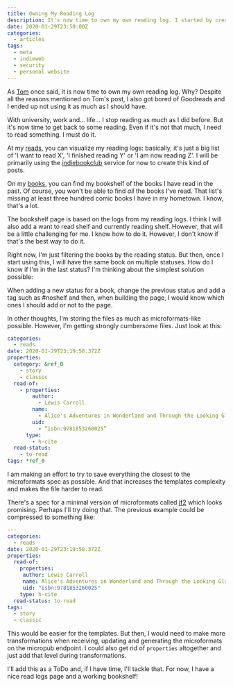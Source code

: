 ```yaml
---
title: Owning My Reading Log
description: It's now time to own my own reading log. I started by creating a reading logs page and supporting all the IndieWeb-related specs for this.
date: 2020-01-29T23:50:00Z
categories:
  - articles
tags:
  - meta
  - indieweb
  - security
  - personal website
---
```


As [Tom](https://macwright.org/2017/12/11/indieweb-reading.html) once said, it is now time to own my own reading log. Why? Despite all the reasons mentioned on Tom's post, I also got bored of Goodreads and I ended up not using it as much as I should have.

<!--more-->

With university, work and… life… I stop reading as much as I did before. But it's now time to get back to some reading. Even if it's not that much, I need to read something. I must do it.

At my [reads](/readings/), you can visualize my reading logs: basically, it's just a big list of 'I want to read X', 'I finished reading Y' or 'I am now reading Z'. I will be primarily using the [indiebookclub](https://indiebookclub.biz/) service for now to create this kind of posts.

On my [books](/readings/), you can find my bookshelf of the books I have read in the past. Of course, you won't be able to find _all_ the books I've read. That list's missing at least three hundred comic books I have in my hometown. I know, that's a lot.

The bookshelf page is based on the logs from my reading logs. I think I will also add a want to read shelf and currently reading shelf. However, that will be a little challenging for me. I know how to do it. However, I don't know if that's the best way to do it.

Right now, I'm just filtering the books by the reading status. But then, once I start using this, I will have the same book on multiple statuses. How do I know if I'm in the last status? I'm thinking about the simplest solution possible:

When adding a new status for a book, change the previous status and add a tag such as #noshelf and then, when building the page, I would know which ones I should add or not to the page.

In other thoughts, I'm storing the files as much as microformats-like possible. However, I'm getting strongly cumbersome files. Just look at this:

```yaml
categories:
  - reads
date: 2020-01-29T23:19:58.372Z
properties:
  category: &ref_0
    - story
    - classic
  read-of:
    - properties:
        author:
          - Lewis Carroll
        name:
          - Alice's Adventures in Wonderland and Through the Looking Glass
        uid:
          - “isbn:9781853260025”
      type:
        - h-cite
  read-status:
    - to-read
tags: *ref_0
```

I am making an effort to try to save everything the closest to the microformats  spec as possible. And that increases the templates complexity and makes the file harder to read.

There's a spec for a minimal version of microformats called [jf2](http://microformats.org/wiki/jf2) which looks promising. Perhaps I'll try  doing that. The previous example could be compressed to something like:

```yaml
---
categories:
  - reads
date: 2020-01-29T23:19:58.372Z
properties:
  read-of:
  	properties:
     author: Lewis Carroll
     name: Alice's Adventures in Wonderland and Through the Looking Glass
     uid: "isbn:9781853260025"
    type: h-cite
  read-status: to-read
tags:
  - story
  - classic
```

This would be easier for the templates. But then, I would need to make more transformations when receiving, updating and generating the microformats on the micropub endpoint. I could also get rid of `properties` altogether and just add that level during transformations.

I'll add this as a ToDo and, if I have time, I'll tackle that. For now, I have a nice read logs page and a working bookshelf!
